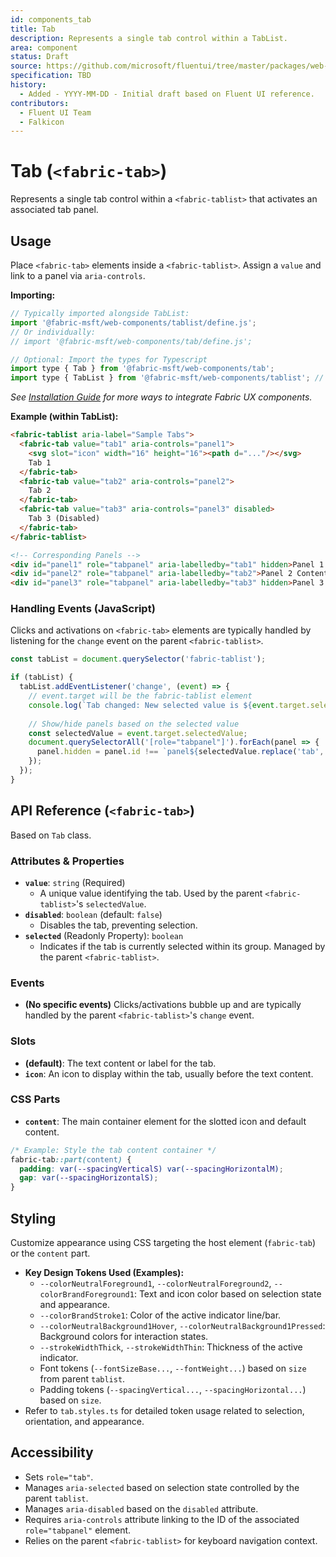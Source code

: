 ```yaml
---
id: components_tab
title: Tab
description: Represents a single tab control within a TabList.
area: component
status: Draft
source: https://github.com/microsoft/fluentui/tree/master/packages/web-components/src/tab
specification: TBD
history:
  - Added - YYYY-MM-DD - Initial draft based on Fluent UI reference.
contributors:
  - Fluent UI Team
  - Falkicon
---
```


# Tab (`<fabric-tab>`)

Represents a single tab control within a `<fabric-tablist>` that activates an associated tab panel.

## Usage

Place `<fabric-tab>` elements inside a `<fabric-tablist>`. Assign a `value` and link to a panel via `aria-controls`.

**Importing:**

```javascript
// Typically imported alongside TabList:
import '@fabric-msft/web-components/tablist/define.js';
// Or individually:
// import '@fabric-msft/web-components/tab/define.js';

// Optional: Import the types for Typescript
import type { Tab } from '@fabric-msft/web-components/tab';
import type { TabList } from '@fabric-msft/web-components/tablist'; // Example context type
```

*See [Installation Guide](../../guides/installation.md) for more ways to integrate Fabric UX components.*

**Example (within TabList):**

```html
<fabric-tablist aria-label="Sample Tabs">
  <fabric-tab value="tab1" aria-controls="panel1">
    <svg slot="icon" width="16" height="16"><path d="..."/></svg>
    Tab 1
  </fabric-tab>
  <fabric-tab value="tab2" aria-controls="panel2">
    Tab 2
  </fabric-tab>
  <fabric-tab value="tab3" aria-controls="panel3" disabled>
    Tab 3 (Disabled)
  </fabric-tab>
</fabric-tablist>

<!-- Corresponding Panels -->
<div id="panel1" role="tabpanel" aria-labelledby="tab1" hidden>Panel 1 Content</div>
<div id="panel2" role="tabpanel" aria-labelledby="tab2">Panel 2 Content</div>
<div id="panel3" role="tabpanel" aria-labelledby="tab3" hidden>Panel 3 Content</div>
```

### Handling Events (JavaScript)

Clicks and activations on `<fabric-tab>` elements are typically handled by listening for the `change` event on the parent `<fabric-tablist>`.

```javascript
const tabList = document.querySelector('fabric-tablist');

if (tabList) {
  tabList.addEventListener('change', (event) => {
    // event.target will be the fabric-tablist element
    console.log(`Tab changed: New selected value is ${event.target.selectedValue}`);
    
    // Show/hide panels based on the selected value
    const selectedValue = event.target.selectedValue;
    document.querySelectorAll('[role="tabpanel"]').forEach(panel => {
      panel.hidden = panel.id !== `panel${selectedValue.replace('tab', '')}`; // Simple example
    });
  });
}
```

## API Reference (`<fabric-tab>`)

Based on `Tab` class.

### Attributes & Properties

*   **`value`**: `string` (Required)
    *   A unique value identifying the tab. Used by the parent `<fabric-tablist>`'s `selectedValue`.
*   **`disabled`**: `boolean` (default: `false`)
    *   Disables the tab, preventing selection.
*   **`selected`** (Readonly Property): `boolean`
    *   Indicates if the tab is currently selected within its group. Managed by the parent `<fabric-tablist>`.

### Events

*   **(No specific events)** Clicks/activations bubble up and are typically handled by the parent `<fabric-tablist>`'s `change` event.

### Slots

*   **(default)**: The text content or label for the tab.
*   **`icon`**: An icon to display within the tab, usually before the text content.

### CSS Parts

*   **`content`**: The main container element for the slotted icon and default content.

```css
/* Example: Style the tab content container */
fabric-tab::part(content) {
  padding: var(--spacingVerticalS) var(--spacingHorizontalM);
  gap: var(--spacingHorizontalS);
}
```

## Styling

Customize appearance using CSS targeting the host element (`fabric-tab`) or the `content` part.

*   **Key Design Tokens Used (Examples):**
    *   `--colorNeutralForeground1`, `--colorNeutralForeground2`, `--colorBrandForeground1`: Text and icon color based on selection state and appearance.
    *   `--colorBrandStroke1`: Color of the active indicator line/bar.
    *   `--colorNeutralBackground1Hover`, `--colorNeutralBackground1Pressed`: Background colors for interaction states.
    *   `--strokeWidthThick`, `--strokeWidthThin`: Thickness of the active indicator.
    *   Font tokens (`--fontSizeBase...`, `--fontWeight...`) based on `size` from parent `tablist`.
    *   Padding tokens (`--spacingVertical...`, `--spacingHorizontal...`) based on `size`.
*   Refer to `tab.styles.ts` for detailed token usage related to selection, orientation, and appearance.

## Accessibility

*   Sets `role="tab"`.
*   Manages `aria-selected` based on selection state controlled by the parent `tablist`.
*   Manages `aria-disabled` based on the `disabled` attribute.
*   Requires `aria-controls` attribute linking to the ID of the associated `role="tabpanel"` element.
*   Relies on the parent `<fabric-tablist>` for keyboard navigation context. 